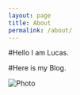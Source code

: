 ```yaml
---
layout: page
title: About
permalink: /about/
---
```


#Hello I am Lucas. 

#Here is my Blog.

![Photo]({{site.url}}/assets/img/aboutme.JPG)